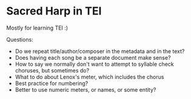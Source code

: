 # Sacred Harp in TEI

Mostly for learning TEI :)

Questions:

- Do we repeat title/author/composer in the metadata and in the text?
- Does having each song be a separate document make sense?
- How to say we normally don't want to attempt to syllable check choruses, but sometimes do?
- What to do about Lenox's meter, which includes the chorus
- Best practice for numbering?
- Better to use numeric meters, or names, or some entity?
